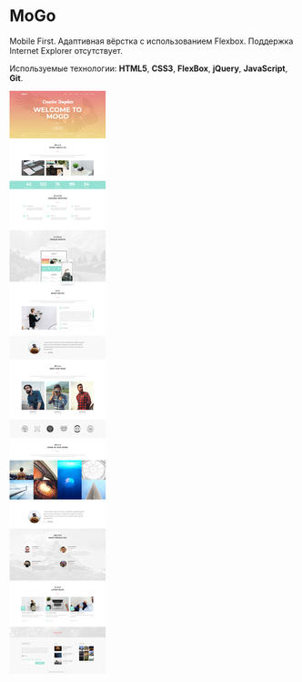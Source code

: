 # MoGo

Mobile First. Адаптивная вёрстка с использованием Flexbox. Поддержка Internet Explorer отсутствует.

Используемые технологии: **HTML5**, **CSS3**, **FlexBox**, **jQuery**, **JavaScript**, **Git**.

![MoGo - Entire-Page](MoGo.jpg)